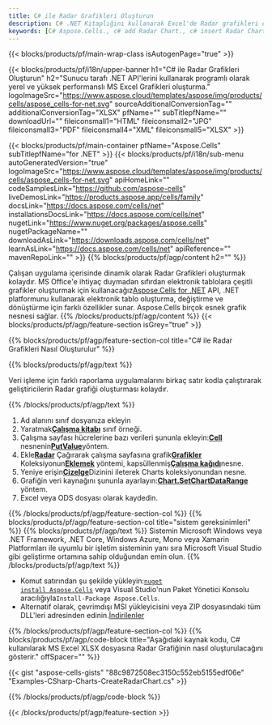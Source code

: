 ```yaml
---
title: C# ile Radar Grafikleri Oluşturun
description: C# .NET Kitaplığını kullanarak Excel'de Radar grafikleri oluşturmak için örnek kod. VB.NET, Asp.NET veya herhangi bir .NET tabanlı uygulama içinde MS Excel'e Radar grafiği oluşturmak için bu kodu kullanın.
keywords: [C# Aspose.Cells., c# add Radar Chart., c# insert Radar Chart., c# create Radar Chart]
---
```

{{< blocks/products/pf/main-wrap-class isAutogenPage="true" >}}

{{< blocks/products/pf/i18n/upper-banner h1="C# ile Radar Grafikleri Oluşturun" h2="Sunucu tarafı .NET API\'lerini kullanarak programlı olarak yerel ve yüksek performanslı MS Excel Grafikleri oluşturma." logoImageSrc="https://www.aspose.cloud/templates/aspose/img/products/cells/aspose_cells-for-net.svg" sourceAdditionalConversionTag="" additionalConversionTag="XLSX" pfName="" subTitlepfName="" downloadUrl="" fileiconsmall1="HTML" fileiconsmall2="JPG" fileiconsmall3="PDF" fileiconsmall4="XML" fileiconsmall5="XLSX" >}}

{{< blocks/products/pf/main-container pfName="Aspose.Cells" subTitlepfName="for .NET" >}}
{{< blocks/products/pf/i18n/sub-menu autoGeneratedVersion="true" logoImageSrc="https://www.aspose.cloud/templates/aspose/img/products/cells/aspose_cells-for-net.svg" apiHomeLink="" codeSamplesLink="https://github.com/aspose-cells" liveDemosLink="https://products.aspose.app/cells/family" docsLink="https://docs.aspose.com/cells/net" installationsDocsLink="https://docs.aspose.com/cells/net" nugetLink="https://www.nuget.org/packages/aspose.cells" nugetPackageName="" downloadAsLink="https://downloads.aspose.com/cells/net" learnAsLink="https://docs.aspose.com/cells/net" apiReference="" mavenRepoLink="" >}}
{{% blocks/products/pf/agp/content h2="" %}}

Çalışan uygulama içerisinde dinamik olarak Radar Grafikleri oluşturmak kolaydır. MS Office'e ihtiyaç duymadan sıfırdan elektronik tablolara çeşitli grafikler oluşturmak için kullanacağız[Aspose.Cells for .NET](https://products.aspose.com/cells/net) API, .NET platformunu kullanarak elektronik tablo oluşturma, değiştirme ve dönüştürme için farklı özellikler sunar. Aspose.Cells birçok esnek grafik nesnesi sağlar.
{{% /blocks/products/pf/agp/content %}}
{{< blocks/products/pf/agp/feature-section isGrey="true" >}}

{{% blocks/products/pf/agp/feature-section-col title="C# ile Radar Grafikleri Nasıl Oluşturulur" %}}

{{% blocks/products/pf/agp/text %}}

Veri işleme için farklı raporlama uygulamalarını birkaç satır kodla çalıştırarak geliştiricilerin Radar grafiği oluşturması kolaydır.

{{% /blocks/products/pf/agp/text %}}

1. Ad alanını sınıf dosyanıza ekleyin
1.  Yaratmak[**Çalışma kitabı**](https://reference.aspose.com/cells/net/aspose.cells/workbook) sınıf örneği.
1.  Çalışma sayfası hücrelerine bazı verileri şununla ekleyin:[**Cell**](https://reference.aspose.com/cells/net/aspose.cells/cell) nesnenin[**PutValue**](https://reference.aspose.com/cells/net/aspose.cells/cell/methods/putvalue/index)yöntem.
1.  Ekle[**Radar**](https://reference.aspose.com/cells/net/aspose.cells.charts/charttype) Çağırarak çalışma sayfasına grafik[**Grafikler**](https://reference.aspose.com/cells/net/aspose.cells.charts/chartcollection) Koleksiyonun[**Eklemek**](https://reference.aspose.com/cells/net/aspose.cells.charts/chartcollection/methods/add) yöntemi, kapsüllenmiş[**Çalışma kağıdı**](https://reference.aspose.com/cells/net/aspose.cells/worksheet)nesne.
1.  Yeniye erişin[**Çizelge**](https://reference.aspose.com/cells/net/aspose.cells.charts/chart)Dizinini ileterek Charts koleksiyonundan nesne.
1.  Grafiğin veri kaynağını şununla ayarlayın:[**Chart.SetChartDataRange**](https://https://reference.aspose.com/cells/net/aspose.cells.charts/chart/methods/setchartdatarange) yöntem.
1. Excel veya ODS dosyası olarak kaydedin.

{{% /blocks/products/pf/agp/feature-section-col %}}
{{% blocks/products/pf/agp/feature-section-col title="sistem gereksinimleri" %}}
{{% blocks/products/pf/agp/text %}}
Sistemin Microsoft Windows veya .NET Framework, .NET Core, Windows Azure, Mono veya Xamarin Platformları ile uyumlu bir işletim sisteminin yanı sıra Microsoft Visual Studio gibi geliştirme ortamına sahip olduğundan emin olun.
{{% /blocks/products/pf/agp/text %}}
-  Komut satırından şu şekilde yükleyin:<code><a href="https://downloads.aspose.com/cells/net">nuget install Aspose.Cells</a></code> veya Visual Studio'nun Paket Yönetici Konsolu aracılığıyla<code>Install-Package Aspose.Cells</code>.
-  Alternatif olarak, çevrimdışı MSI yükleyicisini veya ZIP dosyasındaki tüm DLL'leri adresinden edinin.<a href="https://downloads.aspose.com/cells/net">İndirilenler</a>

{{% /blocks/products/pf/agp/feature-section-col %}}
{{% blocks/products/pf/agp/code-block title="Aşağıdaki kaynak kodu, C# kullanılarak MS Excel XLSX dosyasına Radar Grafiğinin nasıl oluşturulacağını gösterir." offSpacer="" %}}

{{< gist "aspose-cells-gists" "88c9872508ec3150c552eb5155edf06e" "Examples-CSharp-Charts-CreateRadarChart.cs" >}}

{{% /blocks/products/pf/agp/code-block %}}

{{< /blocks/products/pf/agp/feature-section >}}

<!-- aboutfile Starts -->
